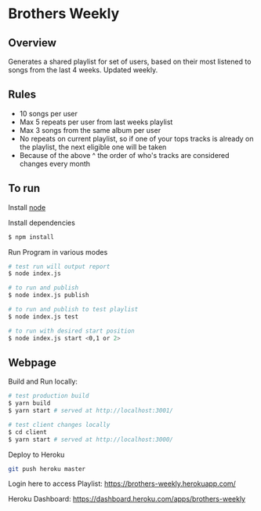 # Brothers Weekly

## Overview
Generates a shared playlist for set of users, based on their most listened to songs from the last 4 weeks. Updated weekly.

## Rules
* 10 songs per user
* Max 5 repeats per user from last weeks playlist
* Max 3 songs from the same album per user
* No repeats on current playlist, so if one of your tops tracks is already on the playlist, the next eligible one will be taken
* Because of the above ^ the order of who's tracks are considered changes every month

## To run
Install [node](https://nodejs.org/en/download/)
 
Install dependencies

```bash
$ npm install
```

Run Program in various modes

```bash
# test run will output report
$ node index.js

# to run and publish
$ node index.js publish

# to run and publish to test playlist
$ node index.js test

# to run with desired start position
$ node index.js start <0,1 or 2>
```

## Webpage
Build and Run locally:

```bash
# test production build
$ yarn build
$ yarn start # served at http://localhost:3001/

# test client changes locally
$ cd client
$ yarn start # served at http://localhost:3000/
```

Deploy to Heroku
```bash
git push heroku master
```

Login here to access Playlist: https://brothers-weekly.herokuapp.com/

Heroku Dashboard: https://dashboard.heroku.com/apps/brothers-weekly
